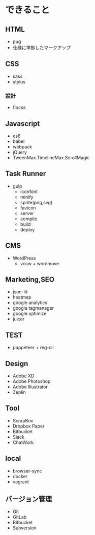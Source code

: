 # できること

## HTML

* pug
* 仕様に準拠したマークアップ

## CSS

* sass
* stylus

### 設計

* flocss

## Javascript

* es6
* babel
* webpack
* jQuery
* TweenMax.TimelineMax.ScrollMagic

## Task Runner

* gulp
  * iconfont
  * minify
  * sprite\(png,svg\)
  * favicon
  * server
  * compile
  * build
  * deploy

## CMS

* WordPress
  * vccw + wordmove

## Marketing,SEO

* json-ld
* heatmap
* google analytics
* google tagmanager
* google optimize
* juicer

## TEST

* puppeteer + reg-cli

## Design

* Adobe XD
* Adobe Photoshop
* Adobe Illustrator
* Zeplin

## Tool

* ScrapBox
* Dropbox Paper
* Bitbucket
* Slack
* ChatWork

## local

* browser-sync
* docker
* vagrant

## バージョン管理

* Git
* GitLab
* Bitbucket
* Subversion


